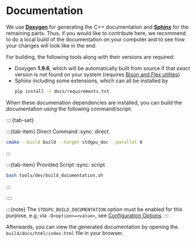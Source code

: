 # Documentation

We use [**Doxygen**](https://www.doxygen.org/index.html) for generating the C++ documentation and [**Sphinx**](https://www.sphinx-doc.org/) for the remaining parts. Thus, if you would like to contribute here, we recommend to do a local build of the documentation on your computer and to see how your changes will look like in the end.

For building, the following tools along with their versions are required:

- Doxygen **1.9.6**, which will be automatically built from source if that *exact* version is not found on your system (requires [Bison and Flex utilites](https://www.doxygen.nl/manual/install.html))
- Sphinx including some extensions, which can all be installed by
    ```sh
    pip install -r docs/requirements.txt
    ```

When these documenation dependencies are installed, you can build the documentation using the following command/script:


::::{tab-set}

:::{tab-item} Direct Command
:sync: direct

```sh
cmake --build build --target stdgpu_doc --parallel 8
```

:::

:::{tab-item} Provided Script
:sync: script

```sh
bash tools/dev/build_documentation.sh
```

:::

::::


:::{note}
The `STDGPU_BUILD_DOCUMENTATION` option must be enabled for this purpose, e.g. via `-D<option>=<value>`, see [Configuration Options](../../index.md#integration).
:::


Afterwards, you can view the generated documentation by opening the `build/docs/html/index.html` file in your browser.
